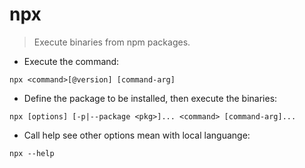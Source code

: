 # npx

> Execute binaries from npm packages.

- Execute the command:

`npx <command>[@version] [command-arg]`

- Define the package to be installed, then execute the binaries:

`npx [options] [-p|--package <pkg>]... <command> [command-arg]...`

- Call help see other options mean with local languange:

`npx --help`
